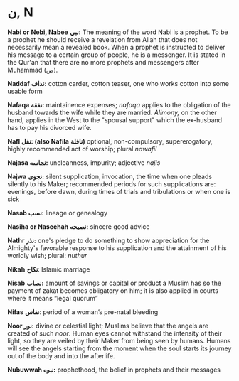 ن, N
====

**Nabi or** **Nebi, Nabee** **نبي:** The meaning of the word Nabi is a
prophet. To be a prophet he should receive a revelation from Allah that
does not necessarily mean a revealed book. When a prophet is instructed
to deliver his message to a certain group of people, he is a messenger.
It is stated in the Qur'an that there are no more prophets and
messengers after Muhammad (ص).

**Naddaf نداف:** cotton carder, cotton teaser, one who works cotton into
some usable form

**Nafaqa نفقة:** maintainence expenses; *nafaqa* applies to the
obligation of the husband towards the wife while they are married.
*Alimony,* on the other hand, applies in the West to the "spousal
support" which the ex-husband has to pay his divorced wife.

**Nafl نفل: (also Nafila** **نافلة)** optional, non-compulsory,
supererog­atory, highly recommended act of worship; plural *nawafil*

**Najasa نجاسه:** uncleanness, impurity; adjective *najis*

**Najwa** **نجوى:** silent supplication, invocation, the time when one
pleads silently to his Maker; recommended periods for such supplications
are: evenings, before dawn, during times of trials and tribulations or
when one is sick

**Nasab نسب:** lineage or genealogy

**Nasiha or Naseehah نصيحه:** sincere good advice

**Nathr نذر:** one's pledge to do something to show appreciation for the
Almighty's favorable response to his supplication and the attainment of
his worldly wish; plural: *nuthur*

**Nikah** **نكاح**: Islamic marriage

**Nisab** **نصاب:** amount of savings or capital or product a Muslim has
so the payment of zakat becomes obligatory on him; it is also applied in
courts where it means “legal quorum”

**Nifas** **نفاس**: period of a woman’s pre-natal bleeding

**Noor نور:** divine or celestial light; Muslims believe that the angels
are created of such *noor*. Human eyes cannot withstand the intensity of
their light, so they are veiled by their Maker from being seen by
humans. Humans will see the angels starting from the moment when the
soul starts its journey out of the body and into the afterlife.

**Nubuwwah نبوه:** prophethood, the belief in prophets and their
messages


